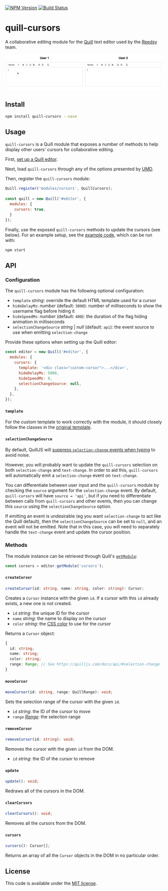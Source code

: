 [![NPM Version](https://img.shields.io/npm/v/quill-cursors.svg)](https://npmjs.org/package/quill-cursors)
[![Build Status](https://travis-ci.com/reedsy/quill-cursors.svg?branch=master)](https://travis-ci.com/reedsy/quill-cursors)

# quill-cursors

A collaborative editing module for the [Quill](https://github.com/quilljs/quill) text editor used by the
[Reedsy](https://reedsy.com) team.

![Quill cursors](assets/demo.gif)

## Install

```bash
npm install quill-cursors --save
```

## Usage

`quill-cursors` is a Quill module that exposes a number of methods to help display other users' cursors for
collaborative editing.

First, [set up a Quill editor](https://quilljs.com/docs/quickstart/).

Next, load `quill-cursors` through any of the options presented by [UMD](https://github.com/umdjs/umd).

Then, register the `quill-cursors` module:

```javascript
Quill.register('modules/cursors', QuillCursors);

const quill = new Quill('#editor', {
  modules: {
    cursors: true,
  }
});
```

Finally, use the exposed `quill-cursors` methods to update the cursors (see below). For an example setup, see the
[example code](example), which can be run with:

```bash
npm start
```

## API

### Configuration

The `quill-cursors` module has the following optional configuration:

  - `template` _string_: override the default HTML template used for a cursor
  - `hideDelayMs`: _number_ (default: `3000`): number of milliseconds to show the username flag before hiding it
  - `hideSpeedMs`: _number_ (default: `400`): the duration of the flag hiding animation in milliseconds
  - `selectionChangeSource` _string_ | _null_ (default: `api`): the event source to use when emitting `selection-change`

Provide these options when setting up the Quill editor:

```javascript
const editor = new Quill('#editor', {
  modules: {
    cursors: {
      template: '<div class="custom-cursor">...</div>',
      hideDelayMs: 5000,
      hideSpeedMs: 0,
      selectionChangeSource: null,
    },
  },
});
```

#### `template`

For the custom template to work correctly with the module, it should closely follow the classes in the
[original template](src/quill-cursors/template.ts).

#### `selectionChangeSource`

By default, QuillJS will [suppress `selection-change` events when typing](https://quilljs.com/docs/api/#selection-change)
to avoid noise.

However, you will probably want to update the `quill-cursors` selection on both `selection-change` and `text-change`.
In order to aid this, `quill-cursors` will automatically emit a `selection-change` event on `text-change`.

You can differentiate between user input and the `quill-cursors` module by checking the `source` argument for the
`selection-change` event. By default, `quill-cursors` will have `source = 'api'`, but if you need to differentiate
between calls from `quill-cursors` and other events, then you can change this `source` using the `selectionChangeSource`
option.

If emitting an event is undesirable (eg you want `selection-change` to act like the Quill default), then the
`selectionChangeSource` can be set to `null`, and an event will not be emitted. Note that in this case, you will need to
separately handle the `text-change` event and update the cursor position.

### Methods

The module instance can be retrieved through Quill's [`getModule`](https://quilljs.com/docs/api/#getmodule):

```javascript
const cursors = editor.getModule('cursors');
```

#### `createCursor`

```typescript
createCursor(id: string, name: string, color: string): Cursor;
```

Creates a `Cursor` instance with the given `id`. If a cursor with this `id` already exists, a new one is not created.

- `id` _string_: the unique ID for the cursor
- `name` _string_: the name to display on the cursor
- `color` _string_: the [CSS color](https://developer.mozilla.org/en-US/docs/Web/CSS/color_value) to use for the cursor

Returns a `Cursor` object:

```typescript
{
  id: string;
  name: string;
  color: string;
  range: Range; // See https://quilljs.com/docs/api/#selection-change
}
```

#### `moveCursor`

```typescript
moveCursor(id: string, range: QuillRange): void;
```

Sets the selection range of the cursor with the given `id`.

- `id` _string_: the ID of the cursor to move
- `range` [_Range_](https://quilljs.com/docs/api/#selection-change): the selection range

#### `removeCursor`

```typescript
removeCursor(id: string): void;
```

Removes the cursor with the given `id` from the DOM.

- `id` _string_: the ID of the cursor to remove

#### `update`

```typescript
update(): void;
```

Redraws all of the cursors in the DOM.

#### `clearCursors`

```typescript
clearCursors(): void;
```

Removes all the cursors from the DOM.

#### `cursors`

```typescript
cursors(): Cursor[];
```

Returns an array of all the `Cursor` objects in the DOM in no particular order.

## License

This code is available under the [MIT license](LICENSE-MIT.txt).
